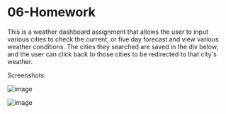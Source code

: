 # 06-Homework

This is a weather dashboard assignment that allows the user to input various cities to check the current, or five day forecast and view various weather conditions. The cities they searched are saved in the div below, and the user can click back to those cities to be redirected to that city's weather.

Screenshots:

![image](https://user-images.githubusercontent.com/74335621/106227687-403f6680-61af-11eb-9d35-ca69c6c8edda.png)

![image](https://user-images.githubusercontent.com/74335621/106227766-7381f580-61af-11eb-9d5e-a4316602887c.png)